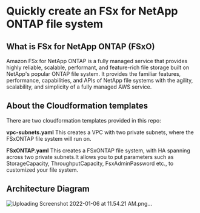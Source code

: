 # Quickly create an FSx for NetApp ONTAP file system

## What is FSx for NetApp ONTAP (FSxO)
Amazon FSx for NetApp ONTAP is a fully managed service that provides highly reliable, scalable, performant, and feature-rich file storage built on NetApp's popular ONTAP file system. It provides the familiar features, performance, capabilities, and APIs of NetApp file systems with the agility, scalability, and simplicity of a fully managed AWS service.

## About the Cloudformation templates
There are two cloudformation templates provided in this repo:

**vpc-subnets.yaml**
This creates a VPC with two private subnets, where the FSxONTAP file system will run on.

**FSxONTAP.yaml**
This creates a FSxONTAP file system, with HA spanning across two private subnets.It allows you to put parameters such as StorageCapacity, ThroughputCapacity, FsxAdminPassword etc., to customized your file system.

## Architecture Diagram

![Uploading Screenshot 2022-01-06 at 11.54.21 AM.png…]()
